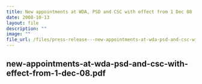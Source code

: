 ```yaml
---
title: New appointments at WDA, PSD and CSC with effect from 1 Dec 08
date: 2008-10-13
layout: file
description: ""
image: ""
file_url: /files/press-release---new-appointments-at-wda-psd-and-csc-with-effect-from-1-dec-08.pdf
---
```

new-appointments-at-wda-psd-and-csc-with-effect-from-1-dec-08.pdf
---